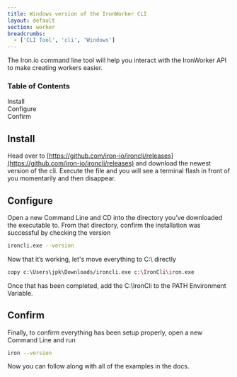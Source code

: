 ```yaml
---
title: Windows version of the IronWorker CLI
layout: default
section: worker
breadcrumbs:
  - ['CLI Tool', 'cli', 'Windows']
---
```


The Iron.io command line tool will help you interact with the IronWorker API to make creating workers easier.
<section id="toc">
  <h3>Table of Contents</h3>
  <ul>
    <li><a href="#installing">Install</a></li>
    <li><a href="#configuration">Configure</a></li>
    <li><a href="#Confirm">Confirm</a></li>
  </ul>
</section>

<h2 id="installing">Install</h2>

Head over to [https://github.com/iron-io/ironcli/releases](https://github.com/iron-io/ironcli/releases) and download the newest version of the cli. Execute the file and you will see a terminal flash in front of you momentarily and then disappear.


<h2 id="configuration">Configure</h2>
Open a new Command Line and CD into the directory you’ve downloaded the executable to. From that directory, confirm the installation was successful by checking the version

```sh
ironcli.exe --version
```

Now that it’s working, let's move everything to C:\ directly

```sh
copy c:\Users\jpk\Downloads/ironcli.exe c:\IronCli\iron.exe
```

Once that has been completed, add the C:\IronCli to the PATH Environment Variable. 

<h2 id="confirm">Confirm</h2>
Finally, to confirm everything has been setup properly, open a new Command Line and run

```sh
iron --version
```

Now you can follow along with all of the examples in the docs. 



